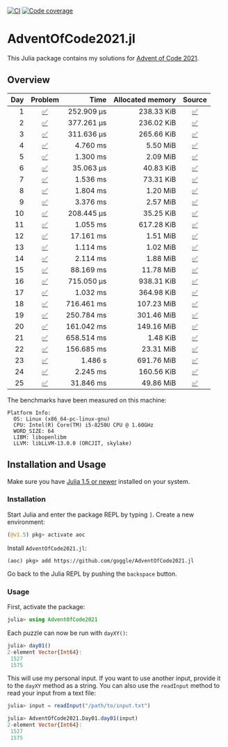 [![CI](https://github.com/goggle/AdventOfCode2021.jl/workflows/CI/badge.svg)](https://github.com/goggle/AdventOfCode2021.jl/actions?query=workflow%3ACI+branch%3Amaster)
[![Code coverage](https://codecov.io/gh/goggle/AdventOfCode2021.jl/branch/master/graphs/badge.svg?branch=master)](https://codecov.io/github/goggle/AdventOfCode2021.jl?branch=master)

# AdventOfCode2021.jl

This Julia package contains my solutions for [Advent of Code 2021](https://adventofcode.com/2021/).

## Overview

| Day | Problem | Time | Allocated memory | Source |
|----:|:-------:|-----:|-----------------:|:------:|
| 1 | [:white_check_mark:](https://adventofcode.com/2021/day/1) | 252.909 μs | 238.33 KiB | [:white_check_mark:](https://github.com/goggle/AdventOfCode2021.jl/blob/master/src/day01.jl) |
| 2 | [:white_check_mark:](https://adventofcode.com/2021/day/2) | 377.261 μs | 236.02 KiB | [:white_check_mark:](https://github.com/goggle/AdventOfCode2021.jl/blob/master/src/day02.jl) |
| 3 | [:white_check_mark:](https://adventofcode.com/2021/day/3) | 311.636 μs | 265.66 KiB | [:white_check_mark:](https://github.com/goggle/AdventOfCode2021.jl/blob/master/src/day03.jl) |
| 4 | [:white_check_mark:](https://adventofcode.com/2021/day/4) | 4.760 ms | 5.50 MiB | [:white_check_mark:](https://github.com/goggle/AdventOfCode2021.jl/blob/master/src/day04.jl) |
| 5 | [:white_check_mark:](https://adventofcode.com/2021/day/5) | 1.300 ms | 2.09 MiB | [:white_check_mark:](https://github.com/goggle/AdventOfCode2021.jl/blob/master/src/day05.jl) |
| 6 | [:white_check_mark:](https://adventofcode.com/2021/day/6) | 35.063 μs | 40.83 KiB | [:white_check_mark:](https://github.com/goggle/AdventOfCode2021.jl/blob/master/src/day06.jl) |
| 7 | [:white_check_mark:](https://adventofcode.com/2021/day/7) | 1.536 ms | 73.31 KiB | [:white_check_mark:](https://github.com/goggle/AdventOfCode2021.jl/blob/master/src/day07.jl) |
| 8 | [:white_check_mark:](https://adventofcode.com/2021/day/8) | 1.804 ms | 1.20 MiB | [:white_check_mark:](https://github.com/goggle/AdventOfCode2021.jl/blob/master/src/day08.jl) |
| 9 | [:white_check_mark:](https://adventofcode.com/2021/day/9) | 3.376 ms | 2.57 MiB | [:white_check_mark:](https://github.com/goggle/AdventOfCode2021.jl/blob/master/src/day09.jl) |
| 10 | [:white_check_mark:](https://adventofcode.com/2021/day/10) | 208.445 μs | 35.25 KiB | [:white_check_mark:](https://github.com/goggle/AdventOfCode2021.jl/blob/master/src/day10.jl) |
| 11 | [:white_check_mark:](https://adventofcode.com/2021/day/11) | 1.055 ms | 617.28 KiB | [:white_check_mark:](https://github.com/goggle/AdventOfCode2021.jl/blob/master/src/day11.jl) |
| 12 | [:white_check_mark:](https://adventofcode.com/2021/day/12) | 17.161 ms | 1.51 MiB | [:white_check_mark:](https://github.com/goggle/AdventOfCode2021.jl/blob/master/src/day12.jl) |
| 13 | [:white_check_mark:](https://adventofcode.com/2021/day/13) | 1.114 ms | 1.02 MiB | [:white_check_mark:](https://github.com/goggle/AdventOfCode2021.jl/blob/master/src/day13.jl) |
| 14 | [:white_check_mark:](https://adventofcode.com/2021/day/14) | 2.114 ms | 1.88 MiB | [:white_check_mark:](https://github.com/goggle/AdventOfCode2021.jl/blob/master/src/day14.jl) |
| 15 | [:white_check_mark:](https://adventofcode.com/2021/day/15) | 88.169 ms | 11.78 MiB | [:white_check_mark:](https://github.com/goggle/AdventOfCode2021.jl/blob/master/src/day15.jl) |
| 16 | [:white_check_mark:](https://adventofcode.com/2021/day/16) | 715.050 μs | 938.31 KiB | [:white_check_mark:](https://github.com/goggle/AdventOfCode2021.jl/blob/master/src/day16.jl) |
| 17 | [:white_check_mark:](https://adventofcode.com/2021/day/17) | 1.032 ms | 364.98 KiB | [:white_check_mark:](https://github.com/goggle/AdventOfCode2021.jl/blob/master/src/day17.jl) |
| 18 | [:white_check_mark:](https://adventofcode.com/2021/day/18) | 716.461 ms | 107.23 MiB | [:white_check_mark:](https://github.com/goggle/AdventOfCode2021.jl/blob/master/src/day18.jl) |
| 19 | [:white_check_mark:](https://adventofcode.com/2021/day/19) | 250.784 ms | 301.46 MiB | [:white_check_mark:](https://github.com/goggle/AdventOfCode2021.jl/blob/master/src/day19.jl) |
| 20 | [:white_check_mark:](https://adventofcode.com/2021/day/20) | 161.042 ms | 149.16 MiB | [:white_check_mark:](https://github.com/goggle/AdventOfCode2021.jl/blob/master/src/day20.jl) |
| 21 | [:white_check_mark:](https://adventofcode.com/2021/day/21) | 658.514 ms | 1.48 KiB | [:white_check_mark:](https://github.com/goggle/AdventOfCode2021.jl/blob/master/src/day21.jl) |
| 22 | [:white_check_mark:](https://adventofcode.com/2021/day/22) | 156.685 ms | 23.31 MiB | [:white_check_mark:](https://github.com/goggle/AdventOfCode2021.jl/blob/master/src/day22.jl) |
| 23 | [:white_check_mark:](https://adventofcode.com/2021/day/23) | 1.486 s | 691.76 MiB | [:white_check_mark:](https://github.com/goggle/AdventOfCode2021.jl/blob/master/src/day23.jl) |
| 24 | [:white_check_mark:](https://adventofcode.com/2021/day/24) | 2.245 ms | 160.56 KiB | [:white_check_mark:](https://github.com/goggle/AdventOfCode2021.jl/blob/master/src/day24.jl) |
| 25 | [:white_check_mark:](https://adventofcode.com/2021/day/25) | 31.846 ms | 49.86 MiB | [:white_check_mark:](https://github.com/goggle/AdventOfCode2021.jl/blob/master/src/day25.jl) |


The benchmarks have been measured on this machine:
```
Platform Info:
  OS: Linux (x86_64-pc-linux-gnu)
  CPU: Intel(R) Core(TM) i5-8250U CPU @ 1.60GHz
  WORD_SIZE: 64
  LIBM: libopenlibm
  LLVM: libLLVM-13.0.0 (ORCJIT, skylake)
```


## Installation and Usage

Make sure you have [Julia 1.5 or newer](https://julialang.org/downloads/)
installed on your system.


### Installation

Start Julia and enter the package REPL by typing `]`. Create a new
environment:
```julia
(@v1.5) pkg> activate aoc
```

Install `AdventOfCode2021.jl`:
```
(aoc) pkg> add https://github.com/goggle/AdventOfCode2021.jl
```

Go back to the Julia REPL by pushing the `backspace` button.


### Usage

First, activate the package:
```julia
julia> using AdventOfCode2021
```

Each puzzle can now be run with `dayXY()`:
```julia
julia> day01()
2-element Vector{Int64}:
 1527
 1575
```

This will use my personal input. If you want to use another input, provide it
to the `dayXY` method as a string. You can also use the `readInput` method
to read your input from a text file:
```julia
julia> input = readInput("/path/to/input.txt")

julia> AdventOfCode2021.Day01.day01(input)
2-element Vector{Int64}:
 1527
 1575
```
